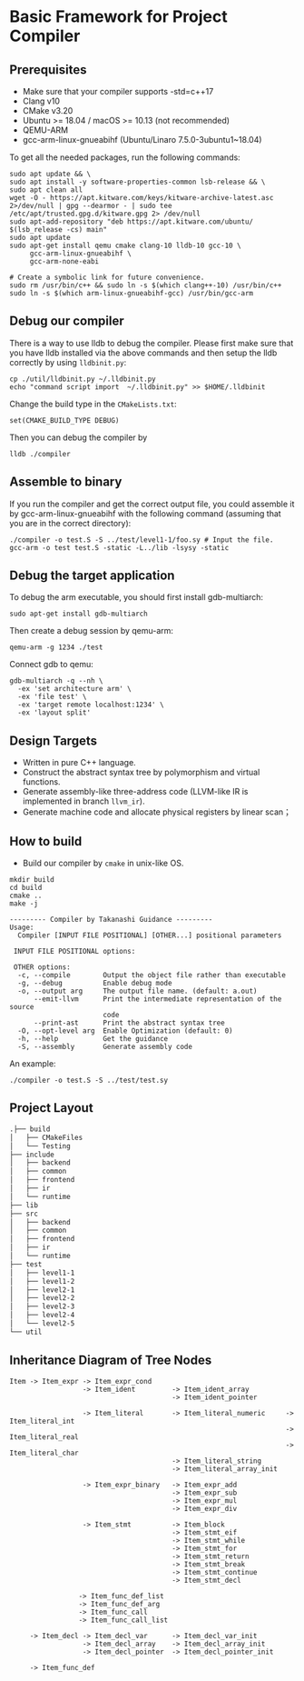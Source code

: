 # Basic Framework for Project Compiler

## Prerequisites

* Make sure that your compiler supports -std=c++17
* Clang v10
* CMake v3.20
* Ubuntu >= 18.04 / macOS >= 10.13 (not recommended)
* QEMU-ARM
* gcc-arm-linux-gnueabihf (Ubuntu/Linaro 7.5.0-3ubuntu1~18.04)

To get all the needed packages, run the following commands:

```shell
sudo apt update && \
sudo apt install -y software-properties-common lsb-release && \
sudo apt clean all
wget -O - https://apt.kitware.com/keys/kitware-archive-latest.asc 2>/dev/null | gpg --dearmor - | sudo tee /etc/apt/trusted.gpg.d/kitware.gpg 2> /dev/null
sudo apt-add-repository "deb https://apt.kitware.com/ubuntu/ $(lsb_release -cs) main"
sudo apt update
sudo apt-get install qemu cmake clang-10 lldb-10 gcc-10 \
     gcc-arm-linux-gnueabihf \
     gcc-arm-none-eabi

# Create a symbolic link for future convenience.
sudo rm /usr/bin/c++ && sudo ln -s $(which clang++-10) /usr/bin/c++
sudo ln -s $(which arm-linux-gnueabihf-gcc) /usr/bin/gcc-arm
```

## Debug our compiler

There is a way to use lldb to debug the compiler. Please first make sure that you have lldb installed via the above commands and then setup the lldb correctly by using `lldbinit.py`:

```shell
cp ./util/lldbinit.py ~/.lldbinit.py
echo "command script import  ~/.lldbinit.py" >> $HOME/.lldbinit
```

Change the build type in the `CMakeLists.txt`:
```shell
set(CMAKE_BUILD_TYPE DEBUG)
```

Then you can debug the compiler by

```shell
lldb ./compiler
```

## Assemble to binary

If you run the compiler and get the correct output file, you could assemble it by gcc-arm-linux-gnueabihf with the following command (assuming that you are in the correct directory):

```shell
./compiler -o test.S -S ../test/level1-1/foo.sy # Input the file.
gcc-arm -o test test.S -static -L../lib -lsysy -static
```

## Debug the target application

To debug the arm executable, you should first install gdb-multiarch:

```shell
sudo apt-get install gdb-multiarch
```

Then create a debug session by qemu-arm:

```shell
qemu-arm -g 1234 ./test
```

Connect gdb to qemu:

```shell
gdb-multiarch -q --nh \ 
  -ex 'set architecture arm' \
  -ex 'file test' \
  -ex 'target remote localhost:1234' \
  -ex 'layout split'
```

## Design Targets

* Written in pure C++ language.
* Construct the abstract syntax tree by polymorphism and virtual functions.
* Generate assembly-like three-address code (LLVM-like IR is implemented in branch `llvm_ir`). 
* Generate machine code and allocate physical registers by linear scan；

## How to build

* Build our compiler by `cmake` in unix-like OS.

```shell
mkdir build
cd build
cmake ..
make -j
```

```shell
--------- Compiler by Takanashi Guidance ---------
Usage:
  Compiler [INPUT FILE POSITIONAL] [OTHER...] positional parameters

 INPUT FILE POSITIONAL options:

 OTHER options:
  -c, --compile        Output the object file rather than executable
  -g, --debug          Enable debug mode
  -o, --output arg     The output file name. (default: a.out)
      --emit-llvm      Print the intermediate representation of the source
                       code
      --print-ast      Print the abstract syntax tree
  -O, --opt-level arg  Enable Optimization (default: 0)
  -h, --help           Get the guidance
  -S, --assembly       Generate assembly code
```

An example:

`./compiler -o test.S -S ../test/test.sy `

## Project Layout

```txt
.├── build
│   ├── CMakeFiles
│   └── Testing
├── include
│   ├── backend
│   ├── common
│   ├── frontend
│   ├── ir
│   └── runtime
├── lib
├── src
│   ├── backend
│   ├── common
│   ├── frontend
│   ├── ir
│   └── runtime
├── test
│   ├── level1-1
│   ├── level1-2
│   ├── level2-1
│   ├── level2-2
│   ├── level2-3
│   ├── level2-4
│   └── level2-5
└── util
```

## Inheritance Diagram of Tree Nodes

```
Item -> Item_expr -> Item_expr_cond
                  -> Item_ident         -> Item_ident_array
                                        -> Item_ident_pointer

                  -> Item_literal       -> Item_literal_numeric     -> Item_literal_int
                                                                    -> Item_literal_real
                                                                    -> Item_literal_char
                                        -> Item_literal_string
                                        -> Item_literal_array_init

                  -> Item_expr_binary   -> Item_expr_add
                                        -> Item_expr_sub
                                        -> Item_expr_mul
                                        -> Item_expr_div
                                                
                  -> Item_stmt          -> Item_block
                                        -> Item_stmt_eif
                                        -> Item_stmt_while
                                        -> Item_stmt_for
                                        -> Item_stmt_return
                                        -> Item_stmt_break
                                        -> Item_stmt_continue
                                        -> Item_stmt_decl
                 
                 -> Item_func_def_list
                 -> Item_func_def_arg
                 -> Item_func_call
                 -> Item_func_call_list

     -> Item_decl -> Item_decl_var      -> Item_decl_var_init
                  -> Item_decl_array    -> Item_decl_array_init
                  -> Item_decl_pointer  -> Item_decl_pointer_init

     -> Item_func_def
```

